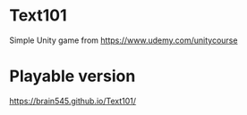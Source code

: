 # Text101
Simple Unity game from https://www.udemy.com/unitycourse

# Playable version
https://brain545.github.io/Text101/
